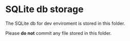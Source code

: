# SQLite db storage

The SQLite db for dev enviroment is stored in this folder.

Please **do not** commit any file stored in this folder. 